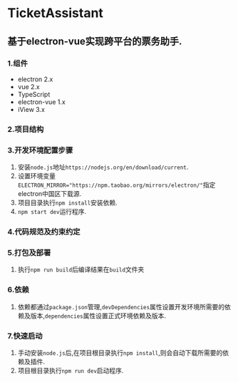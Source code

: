 # TicketAssistant

## 基于electron-vue实现跨平台的票务助手.

### 1.组件
* electron 2.x
* vue 2.x
* TypeScript
* electron-vue 1.x
* iView 3.x

### 2.项目结构

### 3.开发环境配置步骤
1. 安装`node.js`地址`https://nodejs.org/en/download/current`.
2. 设置环境变量`ELECTRON_MIRROR="https://npm.taobao.org/mirrors/electron/"`指定electron中国区下载源.
3. 项目目录执行`npm install`安装依赖.
4. `npm start dev`运行程序.

### 4.代码规范及约束约定

### 5.打包及部署
1. 执行`npm run build`后编译结果在`build`文件夹

### 6.依赖
1. 依赖都通过`package.json`管理,`devDependencies`属性设置开发环境所需要的依赖及版本,`dependencies`属性设置正式环境依赖及版本.

### 7.快速启动
1. 手动安装`node.js`后,在项目根目录执行`npm install`,则会自动下载所需要的依赖及插件.
2. 项目根目录执行`npm run dev`启动程序.